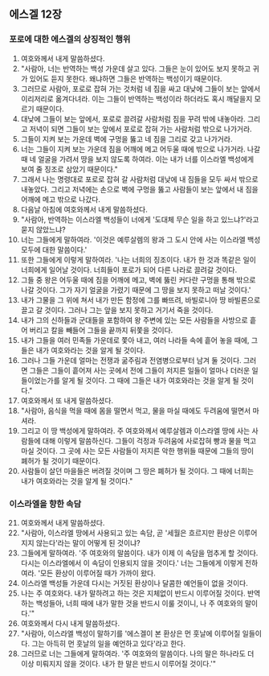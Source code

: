 ## 에스겔 12장

### 포로에 대한 에스겔의 상징적인 행위
1. 여호와께서 내게 말씀하셨다.
2. "사람아, 너는 반역하는 백성 가운데 살고 있다. 그들은 눈이 있어도 보지 못하고 귀가 있어도 듣지 못한다. 왜냐하면 그들은 반역하는 백성이기 때문이다.
3. 그러므로 사람아, 포로로 잡혀 가는 것처럼 네 짐을 싸고 대낮에 그들이 보는 앞에서 이리저리로 옮겨다녀라. 이는 그들이 반역하는 백성이라 하더라도 혹시 깨달을지 모르기 때문이다.
4. 대낮에 그들이 보는 앞에서, 포로로 끌려갈 사람처럼 짐을 꾸려 밖에 내놓아라. 그리고 저녁이 되면 그들이 보는 앞에서 포로로 잡혀 가는 사람처럼 밖으로 나가거라.
5. 그들이 지켜 보는 가운데 벽에 구멍을 뚫고 네 짐을 그리로 갖고 나가거라.
6. 너는 그들이 지켜 보는 가운데 짐을 어깨에 메고 어두울 때에 밖으로 나가거라. 나갈 때 네 얼굴을 가려서 땅을 보지 않도록 하여라. 이는 내가 너를 이스라엘 백성에게 보여 줄 징조로 삼았기 때문이다."
7. 그래서 나는 명령대로 포로로 잡혀 갈 사람처럼 대낮에 내 짐들을 모두 싸서 밖으로 내놓았다. 그리고 저녁에는 손으로 벽에 구멍을 뚫고 사람들이 보는 앞에서 내 짐을 어깨에 메고 밖으로 나갔다.
8. 다음날 아침에 여호와께서 내게 말씀하셨다.
9. "사람아, 반역하는 이스라엘 백성들이 너에게 '도대체 무슨 일을 하고 있느냐?'라고 묻지 않았느냐?
10. 너는 그들에게 말하여라. '이것은 예루살렘의 왕과 그 도시 안에 사는 이스라엘 백성 모두에 대한 말씀이다.'
11. 또한 그들에게 이렇게 말하여라. '나는 너희의 징조이다. 내가 한 것과 똑같은 일이 너희에게 일어날 것이다. 너희들이 포로가 되어 다른 나라로 끌려갈 것이다.
12. 그들 중 왕은 어두울 때에 짐을 어깨에 메고, 벽에 뚫린 커다란 구멍을 통해 밖으로 나갈 것이다. 그가 자기 얼굴을 가렸기 때문에 그 땅을 보지 못하고 떠날 것이다.'
13. 내가 그물을 그 위에 쳐서 내가 만든 함정에 그를 빠뜨려, 바빌로니아 땅 바빌론으로 끌고 갈 것이다. 그러나 그는 앞을 보지 못하고 거기서 죽을 것이다.
14. 내가 그의 신하들과 군대들을 포함하여 왕 주변에 있는 모든 사람들을 사방으로 흩어 버리고 칼을 빼들어 그들을 끝까지 뒤쫓을 것이다.
15. 내가 그들을 여러 민족들 가운데로 쫓아 내고, 여러 나라들 속에 흩어 놓을 때에, 그들은 내가 여호와라는 것을 알게 될 것이다.
16. 그러나 그들 가운데 얼마는 전쟁과 굶주림과 전염병으로부터 남겨 둘 것이다. 그러면 그들은 그들이 흩어져 사는 곳에서 전에 그들이 저지른 일들이 얼마나 더러운 일들이었는가를 알게 될 것이다. 그 때에 그들은 내가 여호와라는 것을 알게 될 것이다."
17. 여호와께서 또 내게 말씀하셨다.
18. "사람아, 음식을 먹을 때에 몸을 떨면서 먹고, 물을 마실 때에도 두려움에 떨면서 마셔라.
19. 그리고 이 땅 백성에게 말하여라. 주 여호와께서 예루살렘과 이스라엘 땅에 사는 사람들에 대해 이렇게 말씀하신다. 그들이 걱정과 두려움에 사로잡혀 빵과 물을 먹고 마실 것이다. 그 곳에 사는 모든 사람들이 저지른 악한 행위들 때문에 그들의 땅이 폐허가 될 것이기 때문이다.
20. 사람들이 살던 마을들은 버려질 것이며 그 땅은 폐허가 될 것이다. 그 때에 너희는 내가 여호와라는 것을 알게 될 것이다."
### 이스라엘을 향한 속담
21. 여호와께서 내게 말씀하셨다.
22. "사람아, 이스라엘 땅에서 사용되고 있는 속담, 곧 '세월은 흐르지만 환상은 이루어지지 않는다'라는 말이 어떻게 된 것이냐?
23. 그들에게 말하여라. '주 여호와의 말씀이다. 내가 이제 이 속담을 멈추게 할 것이다. 다시는 이스라엘에서 이 속담이 인용되지 않을 것이다.' 너는 그들에게 이렇게 전하여라. '모든 환상이 이루어질 때가 가까이 왔다.
24. 이스라엘 백성들 가운데 다시는 거짓된 환상이나 달콤한 예언들이 없을 것이다.
25. 나는 주 여호와다. 내가 말하려고 하는 것은 지체없이 반드시 이루어질 것이다. 반역하는 백성들아, 너희 때에 내가 말한 것을 반드시 이룰 것이니, 나 주 여호와의 말이다.'"
26. 여호와께서 다시 내게 말씀하셨다.
27. "사람아, 이스라엘 백성이 말하기를 '에스겔이 본 환상은 먼 훗날에 이루어질 일들이다. 그는 아득히 먼 훗날의 일을 예언하고 있다'라고 한다.
28. 그러므로 너는 그들에게 말하여라. '주 여호와의 말씀이다. 나의 말은 하나라도 더 이상 미뤄지지 않을 것이다. 내가 한 말은 반드시 이루어질 것이다.'"